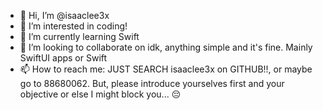 - 👋 Hi, I’m @isaaclee3x
- 👀 I’m interested in coding!
- 🌱 I’m currently learning Swift
- 💞️ I’m looking to collaborate on idk, anything simple and it's fine. Mainly SwiftUI apps or Swift
- 📫 How to reach me: JUST SEARCH isaaclee3x on GITHUB!!, or maybe go to 88680062.
But, please introduce yourselves first and your objective or else I might block you... 😔

<!---
isaaclee3x/isaaclee3x is a ✨ special ✨ repository because its `README.md` (this file) appears on your GitHub profile.
You can click the Preview link to take a look at your changes.
--->
